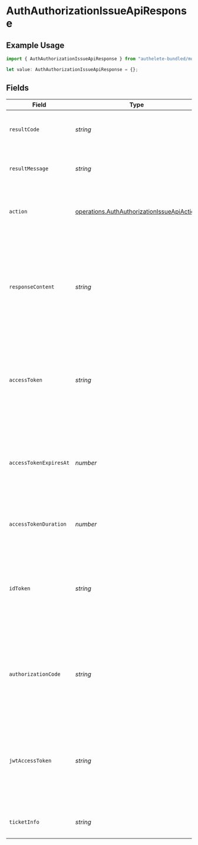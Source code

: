# AuthAuthorizationIssueApiResponse

## Example Usage

```typescript
import { AuthAuthorizationIssueApiResponse } from "authelete-bundled/models/operations";

let value: AuthAuthorizationIssueApiResponse = {};
```

## Fields

| Field                                                                                                                                                             | Type                                                                                                                                                              | Required                                                                                                                                                          | Description                                                                                                                                                       |
| ----------------------------------------------------------------------------------------------------------------------------------------------------------------- | ----------------------------------------------------------------------------------------------------------------------------------------------------------------- | ----------------------------------------------------------------------------------------------------------------------------------------------------------------- | ----------------------------------------------------------------------------------------------------------------------------------------------------------------- |
| `resultCode`                                                                                                                                                      | *string*                                                                                                                                                          | :heavy_minus_sign:                                                                                                                                                | The code which represents the result of the API call.                                                                                                             |
| `resultMessage`                                                                                                                                                   | *string*                                                                                                                                                          | :heavy_minus_sign:                                                                                                                                                | A short message which explains the result of the API call.                                                                                                        |
| `action`                                                                                                                                                          | [operations.AuthAuthorizationIssueApiAction](../../models/operations/authauthorizationissueapiaction.md)                                                          | :heavy_minus_sign:                                                                                                                                                | The next action that the authorization server implementation should take.                                                                                         |
| `responseContent`                                                                                                                                                 | *string*                                                                                                                                                          | :heavy_minus_sign:                                                                                                                                                | The content that the authorization server implementation is to return to the client application.<br/>Its format varies depending on the value of `action` parameter.<br/> |
| `accessToken`                                                                                                                                                     | *string*                                                                                                                                                          | :heavy_minus_sign:                                                                                                                                                | The newly issued access token. Note that an access token is issued from an authorization endpoint only<br/>when `response_type` contains token.<br/>              |
| `accessTokenExpiresAt`                                                                                                                                            | *number*                                                                                                                                                          | :heavy_minus_sign:                                                                                                                                                | The datetime at which the newly issued access token will expire. The value is represented in milliseconds<br/>since the Unix epoch (1970-01-01).<br/>             |
| `accessTokenDuration`                                                                                                                                             | *number*                                                                                                                                                          | :heavy_minus_sign:                                                                                                                                                | The duration of the newly issued access token in seconds.<br/>                                                                                                    |
| `idToken`                                                                                                                                                         | *string*                                                                                                                                                          | :heavy_minus_sign:                                                                                                                                                | The newly issued ID token. Note that an ID token is issued from an authorization endpoint only<br/>when `response_type` contains `id_token`.<br/>                 |
| `authorizationCode`                                                                                                                                               | *string*                                                                                                                                                          | :heavy_minus_sign:                                                                                                                                                | The newly issued authorization code. Note that an authorization code is issued only<br/>when `response_type` contains code.<br/>                                  |
| `jwtAccessToken`                                                                                                                                                  | *string*                                                                                                                                                          | :heavy_minus_sign:                                                                                                                                                | The newly issued access token in JWT format. If the service is not configured to issue JWT-based access tokens,<br/>this property is always set to `null`.<br/>   |
| `ticketInfo`                                                                                                                                                      | *string*                                                                                                                                                          | :heavy_minus_sign:                                                                                                                                                | The information about the ticket.<br/>                                                                                                                            |